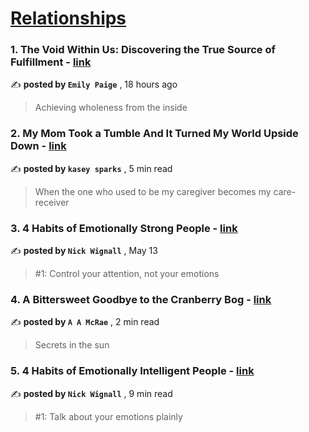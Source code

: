 
<h1><a href=https://medium.com/tag/relationships/recommended target="_blank" rel="noopener noreferrer">Relationships</a></h1>
<h3>1. The Void Within Us: Discovering the True Source of Fulfillment - <a href=https://medium.com/@freesoul./the-void-within-us-discovering-the-true-source-of-fulfillment-6164154b67c8?source=tag_recommended_feed---------0-84----------relationships----------6c2fc1fd_167d_4bbf_aa93_e2c4aa6a5c40------- target="_blank" rel="noopener noreferrer">link</a></h3>

✍️ **posted by `Emily Paige`** <date> , 18 hours ago</date>

<blockquote>Achieving wholeness from the inside</blockquote>

<h3>2. My Mom Took a Tumble And It Turned My World Upside Down - <a href=https://medium.com/age-of-empathy/my-mom-took-a-tumble-and-it-turned-my-world-upside-down-36dccb03e4cc?source=tag_recommended_feed---------1-107----------relationships----------6c2fc1fd_167d_4bbf_aa93_e2c4aa6a5c40------- target="_blank" rel="noopener noreferrer">link</a></h3>

✍️ **posted by `kasey sparks`** <date> , 5 min read</date>

<blockquote>When the one who used to be my caregiver becomes my care-receiver</blockquote>

<h3>3. 4 Habits of Emotionally Strong People - <a href=https://medium.com/@nickwignall/4-habits-of-emotionally-strong-people-35c1255ba5d4?source=tag_recommended_feed---------2-85----------relationships----------6c2fc1fd_167d_4bbf_aa93_e2c4aa6a5c40------- target="_blank" rel="noopener noreferrer">link</a></h3>

✍️ **posted by `Nick Wignall`** <date> , May 13</date>

<blockquote>#1: Control your attention, not your emotions</blockquote>

<h3>4. A Bittersweet Goodbye to the Cranberry Bog - <a href=https://medium.com/short-shorts/a-bittersweet-goodbye-to-the-cranberry-bog-e963d4d32cfd?source=tag_recommended_feed---------3-107----------relationships----------6c2fc1fd_167d_4bbf_aa93_e2c4aa6a5c40------- target="_blank" rel="noopener noreferrer">link</a></h3>

✍️ **posted by `A A McRae`** <date> , 2 min read</date>

<blockquote>Secrets in the sun</blockquote>

<h3>5. 4 Habits of Emotionally Intelligent People - <a href=https://medium.com/@nickwignall/4-habits-of-emotionally-intelligent-people-bccfc4403377?source=tag_recommended_feed---------4-85----------relationships----------6c2fc1fd_167d_4bbf_aa93_e2c4aa6a5c40------- target="_blank" rel="noopener noreferrer">link</a></h3>

✍️ **posted by `Nick Wignall`** <date> , 9 min read</date>

<blockquote>#1: Talk about your emotions plainly</blockquote>

